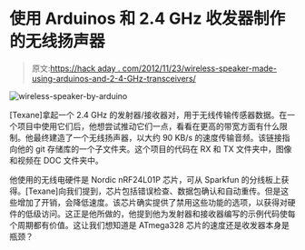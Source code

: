 # 使用 Arduinos 和 2.4 GHz 收发器制作的无线扬声器

> 原文:[https://hack aday . com/2012/11/23/wireless-speaker-made-using-arduinos-and-2-4-GHz-transceivers/](https://hackaday.com/2012/11/23/wireless-speaker-made-using-arduinos-and-2-4-ghz-tranceivers/)

![](../Images/e3f698a75488e79e87f1e653d68b1ba5.png "wireless-speaker-by-arduino")

[Texane]拿起一个 2.4 GHz 的发射器/接收器对，用于无线传输传感器数据。在一个项目中使用它们后，他想尝试推动它们一点，看看在更高的带宽方面有什么限制。他最终建造了一个无线扬声器，以大约 90 KB/s 的速度传输音频。该链接指向他的 git 存储库的一个子文件夹。这个项目的代码在 RX 和 TX 文件夹中，图像和视频在 DOC 文件夹中。

他使用的无线电硬件是 Nordic nRF24L01P 芯片，可从 Sparkfun 的分线板上获得。[Texane]向我们提到，芯片包括错误检查、数据包确认和自动重传。但是这些增加了开销，会降低速度。该芯片确实提供了禁用这些功能的选项，以获得对硬件的低级访问。这正是他所做的，他提到他为发射器和接收器编写的示例代码使每个周期都有价值。这让我们想知道是 ATmega328 芯片的速度还是收发器本身是瓶颈？
